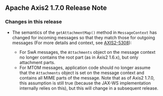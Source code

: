 Apache Axis2 1.7.0 Release Note
-------------------------------

### Changes in this release

*   The semantics of the `getAttachmentMap()` method in `MessageContext` has
    changed for incoming messages so that they match those for outgoing
    messages (For more details and context, see [AXIS2-5308][]):

    *   For SwA messages, the `Attachments` object on the message context no
        longer contains the root part (as in Axis2 1.6.x), but only attachment
        parts.
    *   For MTOM messages, application code should no longer assume that the
        `Attachments` object is set on the message context and contains all MIME
        parts of the message. Note that as of Axis2 1.7.0, this assumption is
        still true (because the JAX-WS implementation internally relies on this),
        but this will change in a subsequent release.

[AXIS2-5308]: https://issues.apache.org/jira/browse/AXIS2-5308
